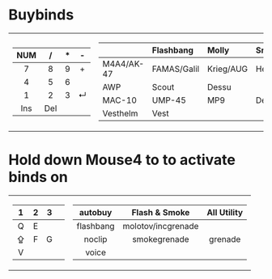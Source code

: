 # Buybinds
<table><tr><td>

NUM| /| *| -
:---: | :---: | :---: | :---:
|7 |8 |9 |+           
|4 |5 |6             
|1 |2 |3 | ↵      	
|Ins |Del                      

</td><td>

|           | Flashbang     | Molly     | Smoke
:---        | :---          | :---      | :--- 
M4A4/AK-47  | FAMAS/Galil   | Krieg/AUG | HeGrenade
AWP         | Scout         | Dessu
MAC-10      | UMP-45        | MP9       | Defuser
Vesthelm    | Vest

</td></tr> </table>

# Hold down Mouse4 to to activate binds on
<table><tr><td>

|1|2|3|| 
:---: | :---: | :---: | :---:
|Q|E     
|⇪|F|G  
|V                

</td><td>

autobuy     |   Flash & Smoke | All Utility 
:---:       | :---:                         | :---: 
flashbang   |  molotov/incgrenade 
noclip      |     smokegrenade | grenade
voice       |  

</td></tr> </table>


